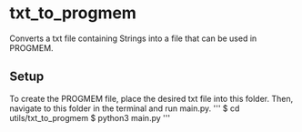 # txt_to_progmem

Converts a txt file containing Strings into a file that can be used in PROGMEM.

## Setup

To create the PROGMEM file, place the desired txt file into this folder. Then, navigate to this folder in the terminal and run main.py.
'''
$ cd utils/txt_to_progmem
$ python3 main.py
'''

